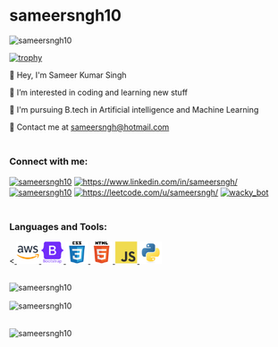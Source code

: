 # sameersngh10

<p align="left"> <img src="https://komarev.com/ghpvc/?username=sameersngh10&label=Profile%20views&color=0e75b6&style=flat" alt="sameersngh10" /> </p>

[![trophy](https://github-profile-trophy.vercel.app/?username=ryo-ma&theme=dark)](https://github.com/ryo-ma/github-profile-trophy)




👋 Hey, I'm Sameer Kumar Singh

👀 I’m interested in coding and learning new stuff

🌵 I'm pursuing B.tech in Artificial intelligence and Machine Learning

📧 Contact me at sameersngh@hotmail.com

<h3 align="left"><br>Connect with me:</h3>
<p align="left">
<a href="https://twitter.com/Sameersngh10" target="blank"><img align="center" src="https://raw.githubusercontent.com/rahuldkjain/github-profile-readme-generator/master/src/images/icons/Social/twitter.svg" alt="sameersngh10" height="30" width="40" /></a>
<a href="https://www.linkedin.com/in/sameersngh/" target="blank"><img align="center" src="https://raw.githubusercontent.com/rahuldkjain/github-profile-readme-generator/master/src/images/icons/Social/linked-in-alt.svg" alt="https://www.linkedin.com/in/sameersngh/" height="30" width="40" /></a>
<a href="https://instagram.com/sameersngh10" target="blank"><img align="center" src="https://raw.githubusercontent.com/rahuldkjain/github-profile-readme-generator/master/src/images/icons/Social/instagram.svg" alt="sameersngh10" height="30" width="40" /></a>
<a href="https://leetcode.com/u/sameersngh/" target="blank"><img align="center" src="https://raw.githubusercontent.com/rahuldkjain/github-profile-readme-generator/master/src/images/icons/Social/leet-code.svg" alt="https://leetcode.com/u/sameersngh/" height="30" width="40" /></a>
<a href="https://discord.gg/wacky_bot" target="blank"><img align="center" src="https://raw.githubusercontent.com/rahuldkjain/github-profile-readme-generator/master/src/images/icons/Social/discord.svg" alt="wacky_bot" height="30" width="40" /></a>
</p>


<h3 align="left"><br>Languages and Tools:</h3>
<p align="left"> <<a href="https://aws.amazon.com" target="_blank" rel="noreferrer"> <img src="https://raw.githubusercontent.com/devicons/devicon/master/icons/amazonwebservices/amazonwebservices-original-wordmark.svg" alt="aws" width="40" height="40"/> </a>
<a href="https://getbootstrap.com" target="_blank" rel="noreferrer"> <img src="https://raw.githubusercontent.com/devicons/devicon/master/icons/bootstrap/bootstrap-plain-wordmark.svg" alt="bootstrap" width="40" height="40"/> </a>
 <a href="https://www.w3schools.com/css/" target="_blank" rel="noreferrer"> <img src="https://raw.githubusercontent.com/devicons/devicon/master/icons/css3/css3-original-wordmark.svg" alt="css3" width="40" height="40"/> </a>
 <a href="https://www.w3.org/html/" target="_blank" rel="noreferrer"> <img src="https://raw.githubusercontent.com/devicons/devicon/master/icons/html5/html5-original-wordmark.svg" alt="html5" width="40" height="40"/> </a> 
 <a href="https://developer.mozilla.org/en-US/docs/Web/JavaScript" target="_blank" rel="noreferrer"> <img src="https://raw.githubusercontent.com/devicons/devicon/master/icons/javascript/javascript-original.svg" alt="javascript" width="40" height="40"/> </a> 
 <a href="https://www.python.org" target="_blank" rel="noreferrer"> <img src="https://raw.githubusercontent.com/devicons/devicon/master/icons/python/python-original.svg" alt="python" width="40" height="40"/> </a>

 <p><br><img align="left" src="https://github-readme-stats.vercel.app/api/top-langs?username=sameersngh10&show_icons=true&locale=en&layout=compact&theme=dark" alt="sameersngh10" /></p>

<!-- <p><br>&nbsp;<img align="center" src="https://github-readme-stats.vercel.app/api?username=sameersngh10&show_icons=true&locale=en" alt="sameersngh10" /></p> -->

<p><br><img align="center" src="https://github-readme-stats.vercel.app/api?username=sameersngh10&show_icons=true&theme=dark" alt="sameersngh10" />  </p>

<p><br><img align="center" src="https://github-readme-streak-stats.herokuapp.com/?user=sameersngh10&show_icons=true&theme=dark" alt="sameersngh10" /> </p>

